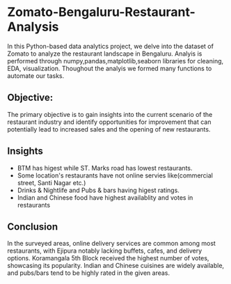# Zomato-Bengaluru-Restaurant-Analysis

In this Python-based data analytics project, we delve into the dataset of Zomato to analyze the restaurant landscape in Bengaluru. 
Analyis is performed through numpy,pandas,matplotlib,seaborn libraries for cleaning, EDA, visualization. Thoughout the analyis we formed many functions to automate our tasks.
## Objective:
 The primary objective is to gain insights into the current scenario of the restaurant industry and identify opportunities for improvement that can potentially lead to increased sales and the opening of new restaurants.

## Insights 
- BTM has higest while ST. Marks road has lowest restaurants.
- Some location's restaurants have not online servies like(commercial street, Santi Nagar etc.)
- Drinks & Nightlife and Pubs & bars having higest ratings.
- Indian and Chinese food have highest availablity and votes in restaurants

## Conclusion
In the surveyed areas, online delivery services are common among most restaurants, with Ejipura notably lacking buffets, cafes, and delivery options. Koramangala 5th Block received the highest number of votes, showcasing its popularity. Indian and Chinese cuisines are widely available, and pubs/bars tend to be highly rated in the given areas. 
